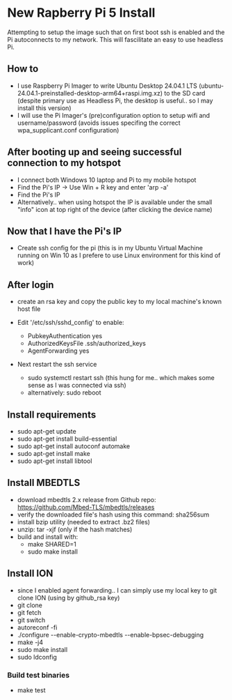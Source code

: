 
# New Rapberry Pi 5 Install
Attempting to setup the image such that on first boot ssh is enabled and the Pi autoconnects to my network. This will fascilitate an easy to use headless Pi.

## How to
- I use Raspberry Pi Imager to write Ubuntu Desktop 24.04.1 LTS (ubuntu-24.04.1-preinstalled-desktop-arm64+raspi.img.xz) to the SD card (despite primary use as Headless Pi, the desktop is useful.. so I may install this version)
- I will use the Pi Imager's (pre)configuration option to setup wifi and username/password (avoids issues specifing the correct wpa_supplicant.conf configuration)

## After booting up and seeing successful connection to my hotspot 
- I connect both Windows 10 laptop and Pi to my mobile hotspot
- Find the Pi's IP -> Use Win + R key and enter 'arp -a'
- Find the Pi's IP
- Alternatively.. when using hotspot the IP is available under the small "info" icon at top right of the device (after clicking the device name)

## Now that I have the Pi's IP
- Create ssh config for the pi (this is in my Ubuntu Virtual Machine running on Win 10 as I prefere to use Linux environment for this kind of work)

## After login
- create an rsa key and copy the public key to my local machine's known host file
- Edit '/etc/ssh/sshd_config' to enable:
    - PubkeyAuthentication yes
    - AuthorizedKeysFile .ssh/authorized_keys
    - AgentForwarding yes

- Next restart the ssh service
    - sudo systemctl restart ssh (this hung for me.. which makes some sense as I was connected via ssh)
    - alternatively: sudo reboot

 ## Install requirements
 - sudo apt-get update
 - sudo apt-get install build-essential
 - sudo apt-get install autoconf automake
 - sudo apt-get install make
 - sudo apt-get install libtool


 
## Install MBEDTLS
- download mbedtls 2.x release from Github repo: https://github.com/Mbed-TLS/mbedtls/releases
- verify the downloaded file's hash using this command: sha256sum <filename>
- install bzip utility (needed to extract .bz2 files)
- unzip: tar -xjf <filename> (only if the hash matches)
- build and install with:
    - make SHARED=1
    - sudo make install




## Install ION
- since I enabled agent forwarding.. I can simply use my local key to git clone ION (using by github_rsa key)
- git clone
- git fetch
- git switch <branch>
- autoreconf -fi
- ./configure --enable-crypto-mbedtls --enable-bpsec-debugging
- make -j4
- sudo make install
- sudo ldconfig

### Build test binaries
- make test

  

  
